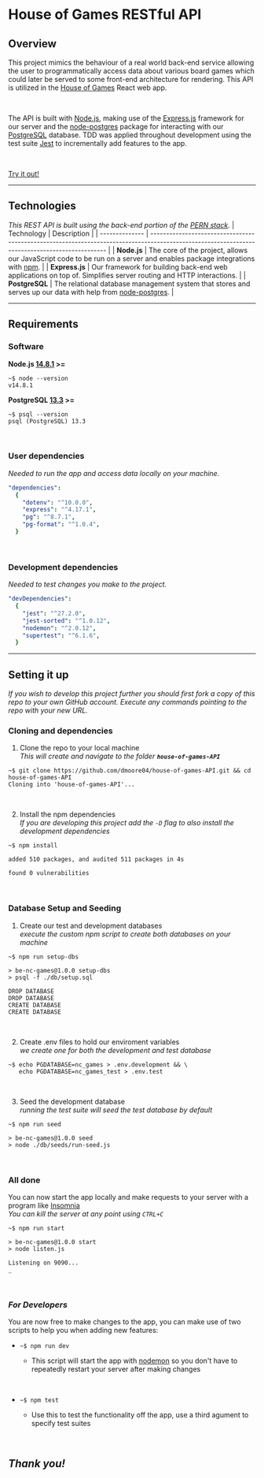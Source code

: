 # House of Games RESTful API

## Overview

This project mimics the behaviour of a real world back-end service allowing the user to programmatically access data about various board games which could later be served to some front-end architecture for rendering. This API is utilized in the [House of Games](https://github.com/dmoore04/house-of-games) React web app.

</br>

The API is built with [Node.js](https://nodejs.org/en/), making use of the [Express.js](https://expressjs.com/) framework for our server and the [node-postgres](https://node-postgres.com/) package for interacting with our [PostgreSQL](https://www.postgresql.org/) database. TDD was applied throughout development using the test suite [Jest](https://jestjs.io/) to incrementally add features to the app.

</br>

[Try it out!](https://board-games-api.herokuapp.com/api)

---

## Technologies

_This REST API is built using the back-end portion of the [PERN stack](https://www.geeksforgeeks.org/what-is-pern-stack/)._
| Technology | Description |
| -------------- | ---------------------------------------------------------------------------------------------------------------------------------------------- |
| **Node.js** | The core of the project, allows our JavaScript code to be run on a server and enables package integrations with [npm](https://www.npmjs.com/). |
| **Express.js** | Our framework for building back-end web applications on top of. Simplifies server routing and HTTP interactions. |
| **PostgreSQL** | The relational database management system that stores and serves up our data with help from [node-postgres](https://node-postgres.com/). |

---

## Requirements

### **Software**

**Node.js [14.8.1](https://nodejs.org/en/download/) >=**

```shell
~$ node --version
v14.8.1
```

**PostgreSQL [13.3](https://www.postgresql.org/docs/13/release-13-3.html) >=**

```shell
~$ psql --version
psql (PostgreSQL) 13.3
```

</br>

### **User dependencies**

_Needed to run the app and access data locally on your machine._

```yaml
"dependencies":
  {
    "dotenv": "^10.0.0",
    "express": "^4.17.1",
    "pg": "^8.7.1",
    "pg-format": "^1.0.4",
  }
```

</br>

### **Development dependencies**

_Needed to test changes you make to the project._

```yaml
"devDependencies":
  {
    "jest": "^27.2.0",
    "jest-sorted": "^1.0.12",
    "nodemon": "^2.0.12",
    "supertest": "^6.1.6",
  }
```

---

## Setting it up

_If you wish to develop this project further you should first fork a copy of this repo to your own GitHub account. Execute any commands pointing to the repo with your new URL._

### **Cloning and dependencies**

1. Clone the repo to your local machine </br>
   _This will create and navigate to the folder **`house-of-games-API`**_

```shell
~$ git clone https://github.com/dmoore04/house-of-games-API.git && cd house-of-games-API
Cloning into 'house-of-games-API'...
```

</br>

2. Install the npm dependencies </br>
   _If you are developing this project add the `-D` flag to also install the development dependencies_

```shell
~$ npm install

added 510 packages, and audited 511 packages in 4s

found 0 vulnerabilities
```

</br>

### **Database Setup and Seeding**

1. Create our test and development databases </br>
   _execute the custom npm script to create both databases on your machine_

```shell
~$ npm run setup-dbs

> be-nc-games@1.0.0 setup-dbs
> psql -f ./db/setup.sql

DROP DATABASE
DROP DATABASE
CREATE DATABASE
CREATE DATABASE
```

</br>

2. Create .env files to hold our enviroment variables </br>
   _we create one for both the development and test database_

```shell
~$ echo PGDATABASE=nc_games > .env.development && \
   echo PGDATABASE=nc_games_test > .env.test
```

</br>

3. Seed the development database </br>
   _running the test suite will seed the test database by default_

```shell
~$ npm run seed

> be-nc-games@1.0.0 seed
> node ./db/seeds/run-seed.js
```

</br>

### **All done**

You can now start the app locally and make requests to your server with a program like [Insomnia](https://insomnia.rest/) </br>
_You can kill the server at any point using `CTRL+C`_

```shell
~$ npm run start

> be-nc-games@1.0.0 start
> node listen.js

Listening on 9090...
_
```

</br>

### _For Developers_

You are now free to make changes to the app, you can make use of two scripts to help you when adding new features:

- ```shell
  ~$ npm run dev
  ```

  - This script will start the app with [nodemon](https://www.npmjs.com/package/nodemon) so you don't have to repeatedly restart your server after making changes

    </br>

- ```shell
  ~$ npm test
  ```
  - Use this to test the functionality off the app, use a third agument to specify test suites

</br>

## **_Thank you!_**
